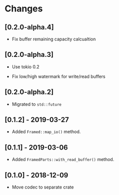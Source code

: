 # Changes

## [0.2.0-alpha.4]

* Fix buffer remaining capacity calcualtion

## [0.2.0-alpha.3]

* Use tokio 0.2

* Fix low/high watermark for write/read buffers

## [0.2.0-alpha.2]

* Migrated to `std::future`


## [0.1.2] - 2019-03-27

* Added `Framed::map_io()` method.


## [0.1.1] - 2019-03-06

* Added `FramedParts::with_read_buffer()` method.


## [0.1.0] - 2018-12-09

* Move codec to separate crate
